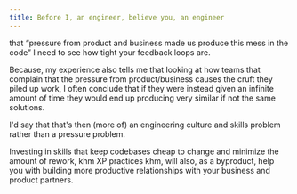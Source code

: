 ```yaml
---
title: Before I, an engineer, believe you, an engineer
---
```

that “pressure from product and business made us produce this mess in the code” I need to see how tight your feedback loops are.

Because, my experience also tells me that looking at how teams that complain that the pressure from product/business causes the cruft they piled up work, I often conclude that if they were instead given an infinite amount of time they would end up producing very similar if not the same solutions.

I'd say that that's then (more of) an engineering culture and skills problem rather than a pressure problem.

Investing in skills that keep codebases cheap to change and minimize the amount of rework, khm XP practices khm, will also, as a byproduct, help you with building more productive relationships with your business and product partners.
